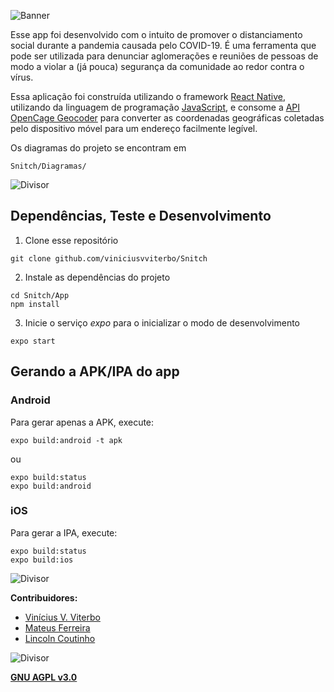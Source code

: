 ![Banner](https://user-images.githubusercontent.com/24854541/84849743-5fc4bd00-b02c-11ea-9a55-02df5ead3b21.png)

Esse app foi desenvolvido com o intuito de promover o distanciamento social durante a pandemia causada pelo COVID-19. É uma ferramenta que pode ser utilizada para denunciar aglomerações e reuniões de pessoas de modo a violar a (já pouca) segurança da comunidade ao redor contra o vírus.

Essa aplicação foi construída utilizando o framework [React Native](https://reactnative.dev/), utilizando da linguagem de programação [JavaScript](https://developer.mozilla.org/en-US/docs/Web/JavaScript), e consome a [API OpenCage Geocoder](https://opencagedata.com/api) para converter as coordenadas geográficas coletadas pelo dispositivo móvel para um endereço facilmente legível.

Os diagramas do projeto se encontram em
```
Snitch/Diagramas/
```

![Divisor](https://user-images.githubusercontent.com/24854541/84849405-9221ea80-b02b-11ea-8010-8ddcd72b575f.png)

## Dependências, Teste e Desenvolvimento

1. Clone esse repositório
```
git clone github.com/viniciusvviterbo/Snitch
```
2. Instale as dependências do projeto 
```shell
cd Snitch/App
npm install
```
3. Inicie o serviço _expo_ para o inicializar o modo de desenvolvimento
```shell
expo start
```
 
## Gerando a APK/IPA do app

### Android

Para gerar apenas a APK, execute:
```shell
expo build:android -t apk
```
ou
```shell
expo build:status
expo build:android
```

### iOS

Para gerar a IPA, execute:
```shell
expo build:status
expo build:ios
```

![Divisor](https://user-images.githubusercontent.com/24854541/84849405-9221ea80-b02b-11ea-8010-8ddcd72b575f.png)

**Contribuidores:**
- [Vinícius V. Viterbo](https://www.github.com/viniciusvviterbo)
- [Mateus Ferreira](https://github.com/MateusAlberto)
- [Lincoln Coutinho](https://github.com/lincolncout)

![Divisor](https://user-images.githubusercontent.com/24854541/84849405-9221ea80-b02b-11ea-8010-8ddcd72b575f.png)

**[GNU AGPL v3.0](https://www.gnu.org/licenses/agpl-3.0.html)**
